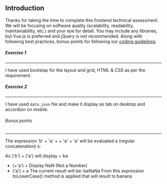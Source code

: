 Introduction
---
Thanks for taking the time to complete this frontend technical assessment. We will be focusing on software quality (scalability, readability, maintainability, etc.) and your eye for detail. You may include any libraries, but Vue.js is preferred and jQuery is not recommended. Along with following best practices, bonus points for following our [coding guidelines](https://github.com/mindarc/frontend-assessment/wiki/Coding-guidelines). 

##### Exercise 1
---
I have used bootstap for the layout and grid, HTML & CSS as per the requirement.

##### Exercise 2
---
I have used `data.json` file and make it display as tab on desktop and accordion on mobile.

###### Bonus points
---
The expression 'b' + 'a' + + 'a' + 'a' will be evaluated a (regular concatenation) s:

As ('b') + ('a') will display = ba
+ (+'a') = Display NaN (Not a Number)
+ ('a') = a
The current result will be: baNaNa
From this expression toLowerCase() method is applied that will result to banana
